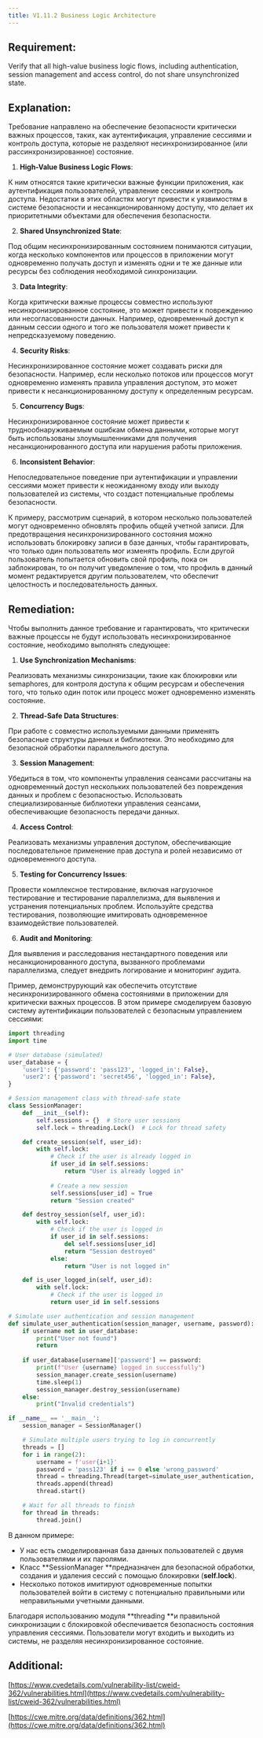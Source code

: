 ```yaml
---
title: V1.11.2 Business Logic Architecture
---
```




## Requirement:

Verify that all high-value business logic flows, including authentication, session management and access control, do not share unsynchronized state.

## Explanation:

Требование направлено на обеспечение безопасности критически важных процессов, таких, как аутентификация, управление сессиями и контроль доступа, которые не разделяют несинхронизированное (или рассинхронизированное) состояние. 

1. **High-Value Business Logic Flows**:

К ним относятся такие критически важные функции приложения, как аутентификация пользователей, управление сессиями и контроль доступа.
Недостатки в этих областях могут привести к уязвимостям в системе безопасности и несанкционированному доступу, что делает их приоритетными объектами для обеспечения безопасности.

2. **Shared Unsynchronized State**:

Под общим несинхронизированным состоянием понимаются ситуации, когда несколько компонентов или процессов в приложении могут одновременно получать доступ и изменять одни и те же данные или ресурсы без соблюдения необходимой синхронизации.

3. **Data Integrity**: 

Когда критически важные процессы совместно используют несинхронизированное состояние, это может привести к повреждению или несогласованности данных. 
Например, одновременный доступ к данным сессии одного и того же пользователя может привести к непредсказуемому поведению.

4. **Security Risks**: 

Несинхронизированное состояние может создавать риски для безопасности. 
Например, если несколько потоков или процессов могут одновременно изменять правила управления доступом, это может привести к несанкционированному доступу к определенным ресурсам.

5. **Concurrency Bugs**: 

Несинхронизированное состояние может привести к труднообнаруживаемым ошибкам обмена данными, которые могут быть использованы злоумышленниками для получения несанкционированного доступа или нарушения работы приложения.

6. **Inconsistent Behavior**: 

Непоследовательное поведение при аутентификации и управлении сессиями может привести к неожиданному входу или выходу пользователей из системы, что создаcт потенциальные проблемы безопасности.


К примеру, рассмотрим сценарий, в котором несколько пользователей могут одновременно обновлять профиль общей учетной записи.
Для предотвращения несинхронизированного состояния можно использовать блокировку записи в базе данных, чтобы гарантировать, что только один пользователь мог изменять профиль.
Если другой пользователь попытается обновить свой профиль, пока он заблокирован, то он получит уведомление о том, что профиль в данный момент редактируется другим пользователем, что обеспечит целостность и последовательность данных.

## Remediation:

Чтобы выполнить данное требование и гарантировать, что критически важные процессы не будут использовать несинхронизированное состояние, необходимо выполнять следующее:

1. **Use Synchronization Mechanisms**:

Реализовать механизмы синхронизации, такие как блокировки или semaphores, для контроля доступа к общим ресурсам и обеспечения того, что только один поток или процесс может одновременно изменять состояние.

2. **Thread-Safe Data Structures**:

При работе с совместно используемыми данными применять безопасные структуры данных и библиотеки.
Это необходимо для безопасной обработки параллельного доступа.

3. **Session Management**:

Убедиться в том, что компоненты управления сеансами рассчитаны на одновременный доступ нескольких пользователей без повреждения данных и проблем с безопасностью.
Использовать специализированные библиотеки управления сеансами, обеспечивающие безопасность передачи данных.

4. **Access Control**:

Реализовать механизмы управления доступом, обеспечивающие последовательное применение прав доступа и ролей независимо от одновременного доступа.

5. **Testing for Concurrency Issues**:     

Провести комплексное тестирование, включая нагрузочное тестирование и тестирование параллелизма, для выявления и устранения потенциальных проблем.
Используйте средства тестирования, позволяющие имитировать одновременное взаимодействие пользователей.

6. **Audit and Monitoring**:

Для выявления и расследования нестандартного поведения или несанкционированного доступа, вызванного проблемами параллелизма, следует внедрить логирование и мониторинг аудита.


Пример, демонструрующий как обеспечить отсутствие несинхронизированного обмена состояниями в приложении для критически важных процессов. В этом примере смоделируем базовую систему аутентификации пользователей с безопасным управлением сессиями:


```python
import threading
import time

# User database (simulated)
user_database = {
    'user1': {'password': 'pass123', 'logged_in': False},
    'user2': {'password': 'secret456', 'logged_in': False},
}

# Session management class with thread-safe state
class SessionManager:
    def __init__(self):
        self.sessions = {}  # Store user sessions
        self.lock = threading.Lock()  # Lock for thread safety

    def create_session(self, user_id):
        with self.lock:
            # Check if the user is already logged in
            if user_id in self.sessions:
                return "User is already logged in"
            
            # Create a new session
            self.sessions[user_id] = True
            return "Session created"

    def destroy_session(self, user_id):
        with self.lock:
            # Check if the user is logged in
            if user_id in self.sessions:
                del self.sessions[user_id]
                return "Session destroyed"
            else:
                return "User is not logged in"

    def is_user_logged_in(self, user_id):
        with self.lock:
            # Check if the user is logged in
            return user_id in self.sessions

# Simulate user authentication and session management
def simulate_user_authentication(session_manager, username, password):
    if username not in user_database:
        print("User not found")
        return
    
    if user_database[username]['password'] == password:
        print(f"User {username} logged in successfully")
        session_manager.create_session(username)
        time.sleep(1)
        session_manager.destroy_session(username)
    else:
        print("Invalid credentials")

if __name__ == '__main__':
    session_manager = SessionManager()

    # Simulate multiple users trying to log in concurrently
    threads = []
    for i in range(2):
        username = f'user{i+1}'
        password = 'pass123' if i == 0 else 'wrong_password'
        thread = threading.Thread(target=simulate_user_authentication, args=(session_manager, username, password))
        threads.append(thread)
        thread.start()

    # Wait for all threads to finish
    for thread in threads:
        thread.join()
```


В данном примере:

- У нас есть смоделированная база данных пользователей с двумя пользователями и их паролями.
- Класс **SessionManager **предназначен для безопасной обработки, создания и удаления сессий с помощью блокировки (**self.lock**).
- Несколько потоков имитируют одновременные попытки пользователей войти в систему с потенциально правильными или неправильными учетными данными.


Благодаря использованию модуля **threading **и правильной синхронизации с блокировкой обеспечивается безопасность состояния управления сессиями. Пользователи могут входить и выходить из системы, не разделяя несинхронизированное состояние. 

## Additional:

[https://www.cvedetails.com/vulnerability-list/cweid-362/vulnerabilities.html](https://www.cvedetails.com/vulnerability-list/cweid-362/vulnerabilities.html)

[https://cwe.mitre.org/data/definitions/362.html](https://cwe.mitre.org/data/definitions/362.html)

